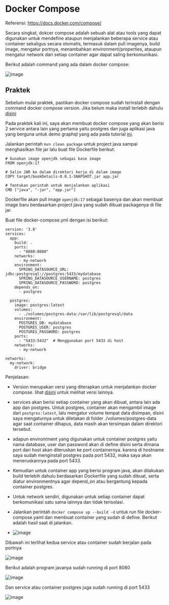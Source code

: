 # Docker Compose

Referensi: https://docs.docker.com/compose/

Secara singkat, dokcer compose adalah sebuah alat atau tools yang dapat digunakan untuk mendefine ataupun menjalankan beberapa service atau container sekaligus secara otomatis, termasuk dalam pull imagenya, build image, mengatur portnya, menambahkan environment/properties, ataupun mengatur network dari setiap container agar dapat saling berkomunikasi.

Berikut adalah command yang ada dalam docker compose:

![image](https://github.com/ferdyansahalfariz/balajarDocker/assets/96871156/8949316e-ccbd-4e77-97de-567eef318f4d)

## Praktek

Sebelum mulai praktek, pastikan docker compose sudah terinstall dengan command docker compose version. Jika belum maka install terlebih dahulu [disini](https://docs.docker.com/compose/install/)

Pada praktek kali ini, saya akan membuat docker compose yang akan berisi 2 service antara lain yang pertama yaitu postgres dan juga aplikasi java yang berguna untuk demo graphql yang ada pada tutorial [ini](https://spring.io/guides/gs/graphql-server).

Jalankan perintah `mvn clean package` untuk project java sampai menghasilkan file jar lalu buat file Dockerfile berikut:

```
# Gunakan image openjdk sebagai base image
FROM openjdk:17

# Salin JAR ke dalam direktori kerja di dalam image
COPY target/bookDetails-0.0.1-SNAPSHOT.jar app.jar

# Tentukan perintah untuk menjalankan aplikasi
CMD ["java", "-jar", "app.jar"]
```

Dockerfile akan pull image `openjdk:17` sebagai basenya dan akan membuat image baru berdasarkan project java yang sudah dibuat packagenya di file jar.

Buat file docker-compose.yml dengan isi berikut:

```
version: '3.8'
services:
  app:
    build: .
    ports:
      - "8080:8080"
    networks:
      - my-network
    environment:
      SPRING_DATASOURCE_URL: jdbc:postgresql://postgres:5433/mydatabase
      SPRING_DATASOURCE_USERNAME: postgres
      SPRING_DATASOURCE_PASSWORD: postgres
    depends_on:
      - postgres

  postgres:
    image: postgres:latest
    volumes:
      - ./volumes/postgres-data:/var/lib/postgresql/data
    environment:
      POSTGRES_DB: mydatabase
      POSTGRES_USER: postgres
      POSTGRES_PASSWORD: postgres
    ports:
      - "5433:5432"  # Menggunakan port 5433 di host
    networks:
      - my-network

networks:
  my-network:
    driver: bridge
```

Penjelasan:
* Version merupakan versi yang diterapkan untuk menjalankan docker compose. lihat [disini](https://docs.docker.com/compose/release-notes/) untuk melihat versi lainnya.
* services akan berisi setiap container yang akan dibuat, antara lain ada app dan postgres. Untuk postgres, container akan mengambil image dari `postgres:latest`, lalu mengatur volume tempat data disimpan, disini saya mengaturnya untuk diletakan di folder ./volumes/postgres-data agar saat container dihapus, data masih akan tersimpan dalam direktori tersebut.

* adapun environtment yang digunakan untuk container postgres yaitu nama database, user dan password akan di define disini serta dimana port dari host akan diteruskan ke port containernya. karena di hostname saya sudah menginstall postgres pada port 5432, maka saya akan meneruskannya pada port 5433.

* Kemudian untuk container app yang berisi program java, akan dilakukan build terlebih dahulu berdasarkan Dockerfile yang sudah dibuat, serta diatur environmentnya agar depend_on atau bergantung kepada container postgres.

* Untuk network sendiri, digunakan untuk setiap container dapat berkomunikasi satu sama lainnya dan tidak terisolasi.

* Jalankan perintah `docker compose up --build -d` untuk run file docker-compose.yaml dan membuat container yang sudah di define. Berikut adalah hasil saat di jalankan.

* ![image](https://github.com/ferdyansahalfariz/balajarDocker/assets/96871156/1630e9a4-2a78-4a0e-89fd-92fbbb37cdff)

Dibawah ini terlihat kedua service atau container sudah berjalan pada portnya

![image](https://github.com/ferdyansahalfariz/balajarDocker/assets/96871156/32b4fa0c-5e31-4585-9277-590155605649)

Berikut adalah program javanya sudah running di port 8080

![image](https://github.com/ferdyansahalfariz/balajarDocker/assets/96871156/a7b7777c-5f9c-4326-ae7e-4f638d64bf92)

Dan service atau container postgres juga sudah running di port 5433

![image](https://github.com/ferdyansahalfariz/balajarDocker/assets/96871156/e413f31d-2005-4188-a2d1-4d91fb64b5de)


